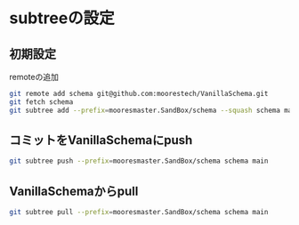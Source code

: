 
# subtreeの設定

## 初期設定
remoteの追加

```sh
git remote add schema git@github.com:moorestech/VanillaSchema.git
git fetch schema
git subtree add --prefix=mooresmaster.SandBox/schema --squash schema main
```

## コミットをVanillaSchemaにpush

```sh
git subtree push --prefix=mooresmaster.SandBox/schema schema main 
```

## VanillaSchemaからpull
```sh
git subtree pull --prefix=mooresmaster.SandBox/schema schema main 
```
